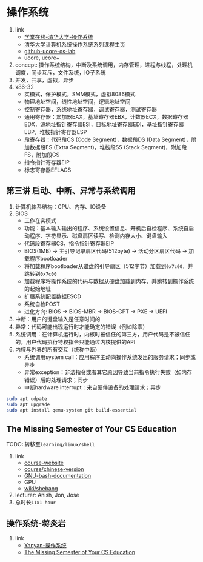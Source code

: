 # 操作系统

1. link
   * [学堂在线-清华大学-操作系统](https://next.xuetangx.com/course/THU08091000267/1516699)
   * [清华大学计算机系统操作系统系列课程主页](http://os.cs.tsinghua.edu.cn/oscourse)
   * [github-ucore-os-lab](https://github.com/chyyuu/ucore_os_lab)
   * ucore, ucore+
2. concept: 操作系统结构，中断及系统调用，内存管理，进程与线程，处理机调度，同步互斥，文件系统，IO子系统
3. 并发，共享，虚拟，异步
4. x86-32
   * 实模式，保护模式，SMM模式，虚拟8086模式
   * 物理地址空间，线性地址空间，逻辑地址空间
   * 控制寄存器，系统地址寄存器，调试寄存器，测试寄存器
   * 通用寄存器：累加器EAX，基址寄存器EBX，计数器ECX，数据寄存器EDX，源地址指针寄存器ESI，目标地址寄存器EDI，基址指针寄存器EBP，堆栈指针寄存器ESP
   * 段寄存器：代码段CS (Code Segment)，数据段DS (Data Segment)，附加数据段ES (Extra Segment)，堆栈段SS (Stack Segment)，附加段FS，附加段GS
   * 指令指针寄存器EIP
   * 标志寄存器EFLAGS

## 第三讲 启动、中断、异常与系统调用

1. 计算机体系结构：CPU、内存、IO设备
2. BIOS
   * 工作在实模式
   * 功能：基本输入输出的程序、系统设置信息、开机后自检程序、系统自启动程序、字符显示、磁盘扇区读写、检测内存大小、键盘输入
   * 代码段寄存器CS，指令指针寄存器EIP
   * BIOS(1MB) -> 主引导记录扇区代码(512byte) -> 活动分区扇区代码 -> 加载程序bootloader
   * 将加载程序bootloader从磁盘的引导扇区（512字节）加载到`0x7c00`，并跳转到`0x7c00`
   * 加载程序将操作系统的代码与数据从硬盘加载到内存，并跳转到操作系统的起始地址
   * 扩展系统配置数据ESCD
   * 系统自检POST
   * 进化方向: BIOS -> BIOS-MBR -> BIOS-GPT -> PXE -> UEFI
3. 中断：用户的键盘输入是任意时间的
4. 异常：代码可能出现运行时才能确定的错误（例如除零）
5. 系统调用：在计算机运行时，内核时被信任的第三方，用户代码是不被信任的，用户代码执行特权指令只能通过内核提供的API
6. 内核与外界的所有交互（统称中断）
   * 系统调用system call：应用程序主动向操作系统发出的服务请求；同步或异步
   * 异常exception：非法指令或者其它原因导致当前指令执行失败（如内存错误）后的处理请求；同步
   * 中断hardware interrupt：来自硬件设备的处理请求；异步

```bash
sudo apt udpate
sudo apt upgrade
sudo apt install qemu-system git build-essential
```

## The Missing Semester of Your CS Education

TODO: 转移至`learning/linux/shell`

1. link
   * [course-website](https://missing.csail.mit.edu/)
   * [course/chinese-version](https://missing-semester-cn.github.io/)
   * [GNU-bash-documentation](https://www.gnu.org/software/bash/manual/html_node/index.html#SEC_Contents)
   * GPU
   * [wiki/shebang](https://en.wikipedia.org/wiki/Shebang_(Unix))
2. lecturer: Anish, Jon, Jose
3. 总时长`11x1 hour`

## 操作系统-蒋炎岩

1. link
   * [Yanyan-操作系统](http://jyywiki.cn/ICS/2020/)
   * [The Missing Semester of Your CS Education](https://missing.csail.mit.edu/)
